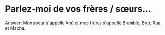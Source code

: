 # Parlez-moi de vos frères / sœurs…

Answer: Mon soeur s'appelle Anú et mes freres s'appelle Bramble, Brer, Rua et Macha.